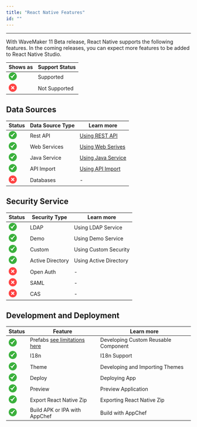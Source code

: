 ```yaml
---
title: "React Native Features"
id: ""
---
```

---

With WaveMaker 11 Beta release, React Native supports the following features. In the coming releases, you can expect more features to be added to React Native Studio.

|Shows as  | Support Status|
|---|---|
|![Supported React Native Features](/learn/assets/supported.png)| Supported
|![Unsupported React Native Features](/learn/assets/unsupported.png)| Not Supported|

## Data Sources

| Status|Data Source Type | Learn more |
|---|---|---|
| ![Supported React Native Features](/learn/assets/supported.png)|Rest API|  [Using REST API](/learn/app-development/services/web-services/rest-services)|
|![Supported React Native Features](/learn/assets/supported.png) |Web Services |  [Using Web Serives](/learn/app-development/services/web-services/web-services) |
| ![Supported React Native Features](/learn/assets/supported.png)|Java Service |  [Using Java Service](/learn/app-development/services/java-services/java-service) | 
| ![Supported React Native Features](/learn/assets/supported.png)   |API Import | [Using API Import](learn/app-development/services/api-designer/import-rest-apis-swagger) | 
| ![Unsupported React Native Features](/learn/assets/unsupported.png)| Databases | -|

## Security Service

| Status|Security Type | Learn more   |
|---|---|---|
| ![Supported React Native Features](/learn/assets/supported.png)|LDAP| Using LDAP Service | 
| ![Supported React Native Features](/learn/assets/supported.png)|Demo | Using Demo Service |  
| ![Supported React Native Features](/learn/assets/supported.png)|Custom | Using Custom Security | 
| ![Supported React Native Features](/learn/assets/supported.png)|Active Directory | Using Active Directory | 
| ![Unsupported React Native Features](/learn/assets/unsupported.png)|Open Auth | - |
| ![Unsupported React Native Features](/learn/assets/unsupported.png)|SAML | - |
| ![Unsupported React Native Features](/learn/assets/unsupported.png)|CAS | - | 


## Development and Deployment

| Status| Feature | Learn more  | 
|---|---|---|
| ![Supported React Native Features](/learn/assets/supported.png)|Prefabs [see limitations here](learn/react-native/react-native#prefabs)| Developing Custom Reusable Component  | 
| ![Supported React Native Features](/learn/assets/supported.png)|I18n | I18n Support |  
| ![Supported React Native Features](/learn/assets/supported.png)|Theme | Developing and Importing Themes |
| ![Supported React Native Features](/learn/assets/supported.png)|Deploy | Deploying App |
| ![Supported React Native Features](/learn/assets/supported.png)|Preview | Preview Application | 
| ![Supported React Native Features](/learn/assets/supported.png)|Export React Native Zip | Exporting React Native Zip | 
| ![Supported React Native Features](/learn/assets/supported.png)|Build APK or IPA with AppChef | Build with AppChef | 




